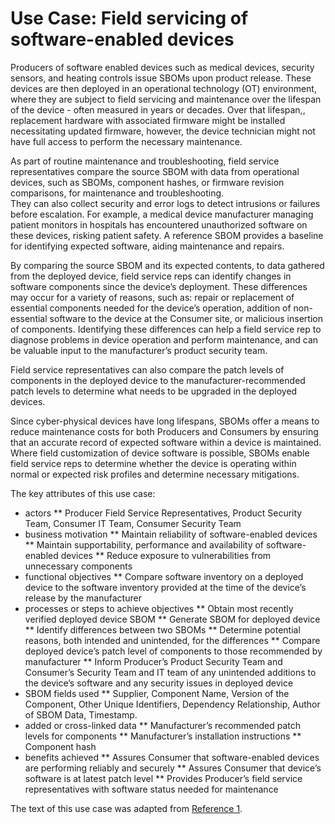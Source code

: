 # Use Case: Field servicing of software-enabled devices

Producers of software enabled devices such as medical devices, security 
sensors, and heating controls issue SBOMs upon product release. 
These devices are then deployed in an operational technology (OT) 
environment, where they are subject to field servicing and maintenance over 
the lifespan of the device - often measured in years or decades. 
Over that lifespan,, replacement hardware with associated firmware might be 
installed necessitating  updated firmware, however, the device technician 
might not have full access to perform the necessary maintenance.

As part of routine maintenance and troubleshooting, field service 
representatives compare the source SBOM with data from operational devices, 
such as SBOMs, component hashes, or firmware revision comparisons, for 
maintenance and troubleshooting.  
They can also collect security and error logs to detect intrusions or 
failures before escalation. 
For example, a medical device manufacturer managing patient monitors in 
hospitals has encountered unauthorized software on these devices, risking 
patient safety. 
A reference SBOM provides a baseline for identifying expected software, 
aiding maintenance and repairs.

By comparing the source SBOM and its expected contents, to data gathered 
from the deployed device, field service reps can identify changes in 
software components since the device’s deployment. 
These differences may occur for a variety of reasons, such as: repair or 
replacement of essential components needed for the device’s operation, 
addition of non-essential software to the device at the Consumer site, or 
malicious insertion of components. 
Identifying these differences can help a field service rep to diagnose 
problems in device operation and perform maintenance, and can be valuable 
input to the manufacturer’s product security team.

Field service representatives can also compare the patch levels of 
components in the deployed device to the manufacturer-recommended patch 
levels to determine what needs to be upgraded in the deployed devices.

Since cyber-physical devices have long lifespans, SBOMs offer a means to 
reduce maintenance costs for both Producers and Consumers by ensuring that 
an accurate record of expected software within a device is maintained. 
Where field customization of device software is possible, SBOMs enable field 
service reps to determine whether the device is operating within normal or 
expected risk profiles and determine necessary mitigations. 

The key attributes of this use case:

* actors
** Producer Field Service Representatives, Product Security Team, Consumer IT Team, Consumer Security Team
* business motivation
** Maintain reliability of software-enabled devices
** Maintain supportability, performance and availability of software-enabled devices
** Reduce exposure to vulnerabilities from unnecessary components
* functional objectives
** Compare software inventory on a deployed device to the software inventory provided at the time of the device’s release by the manufacturer
* processes or steps to achieve objectives
** Obtain most recently verified deployed device SBOM
** Generate SBOM for deployed device
** Identify differences between two SBOMs
** Determine potential reasons, both intended and unintended, for the differences
** Compare deployed device’s patch level of components to those recommended by manufacturer
** Inform Producer’s Product Security Team and Consumer’s Security Team and IT team of any unintended additions to the device’s software and any security issues in deployed device
* SBOM fields used
** Supplier, Component Name, Version of the Component,
Other Unique Identifiers, Dependency Relationship, Author of
SBOM Data, Timestamp.
* added or cross-linked data
** Manufacturer’s recommended patch levels for components
** Manufacturer’s installation instructions
** Component hash
* benefits achieved
** Assures Consumer that software-enabled devices are performing reliably and securely
** Assures Consumer that device’s software is at latest patch level
** Provides Producer’s field service representatives with software status needed for maintenance


The text of this use case was adapted from [Reference 1](./README.md#references).

